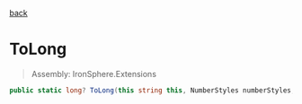 ﻿

[back](/IronSphere.Extensions/types/StringCastingExtension)

# ToLong

> Assembly: IronSphere.Extensions

```csharp
public static long? ToLong(this string this, NumberStyles numberStyles, IFormatProvider formatProvider)
```



 